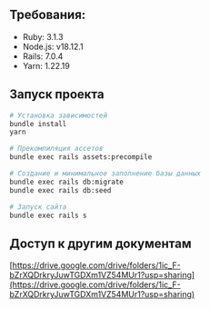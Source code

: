 ## Требования:
- Ruby: 3.1.3
- Node.js: v18.12.1
- Rails: 7.0.4
- Yarn: 1.22.19

## Запуск проекта

```bash
# Установка зависимостей
bundle install
yarn

# Прекомпиляция ассетов
bundle exec rails assets:precompile

# Создание и минимальное заполнение базы данных
bundle exec rails db:migrate
bundle exec rails db:seed

# Запуск сайта
bundle exec rails s
```

## Доступ к другим документам

[https://drive.google.com/drive/folders/1ic_F-bZrXQDrkryJuwTGDXm1VZ54MUr1?usp=sharing](https://drive.google.com/drive/folders/1ic_F-bZrXQDrkryJuwTGDXm1VZ54MUr1?usp=sharing)